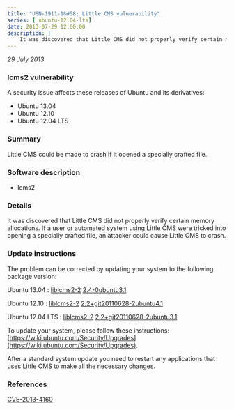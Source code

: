 ```yaml
---
title: "USN-1911-1&#58; Little CMS vulnerability"
series: [ ubuntu-12.04-lts]
date: 2013-07-29 12:00:00
description: |
    It was discovered that Little CMS did not properly verify certain memory allocations. If a user or automated system using Little CMS were tricked into opening a specially crafted file, an attacker could cause Little CMS to crash. 
--- 
```

 
 

*29 July 2013*

### lcms2 vulnerability

A security issue affects these releases of Ubuntu and its derivatives:

* Ubuntu 13.04
* Ubuntu 12.10
* Ubuntu 12.04 LTS

### Summary

Little CMS could be made to crash if it opened a specially crafted file. 

### Software description

* lcms2 

### Details

It was discovered that Little CMS did not properly verify certain memory allocations. If a user or automated system using Little CMS were tricked into opening a specially crafted file, an attacker could cause Little CMS to crash. 

### Update instructions

The problem can be corrected by updating your system to the following package version:

Ubuntu 13.04
 : [liblcms2-2](https://launchpad.net/ubuntu/+source/lcms2) <span> [2.4-0ubuntu3.1](https://launchpad.net/ubuntu/+source/lcms2/2.4-0ubuntu3.1) </span> 

Ubuntu 12.10
 : [liblcms2-2](https://launchpad.net/ubuntu/+source/lcms2) <span> [2.2+git20110628-2ubuntu4.1](https://launchpad.net/ubuntu/+source/lcms2/2.2+git20110628-2ubuntu4.1) </span> 

Ubuntu 12.04 LTS
 : [liblcms2-2](https://launchpad.net/ubuntu/+source/lcms2) <span> [2.2+git20110628-2ubuntu3.1](https://launchpad.net/ubuntu/+source/lcms2/2.2+git20110628-2ubuntu3.1) </span> 

To update your system, please follow these instructions: [https://wiki.ubuntu.com/Security/Upgrades](https://wiki.ubuntu.com/Security/Upgrades).

After a standard system update you need to restart any applications that uses Little CMS to make all the necessary changes. 

### References

 
 [CVE-2013-4160](http://people.ubuntu.com/~ubuntu-security/cve/CVE-2013-4160)
 

